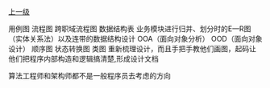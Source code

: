 [上一级](../)





用例图
流程图
跨职域流程图
数据结构表
业务模块进行归并、划分时的E—R图（实体关系法）以及连带的数据结构设计
OOA（面向对象分析）
OOD（面向对象设计）
顺序图
状态转换图
类图
重新梳理设计，而且手把手教他们画图，起码让他们把程序内部构造和逻辑搞清楚,形成设计文档

算法工程师和架构师都不是一般程序员去考虑的方向
